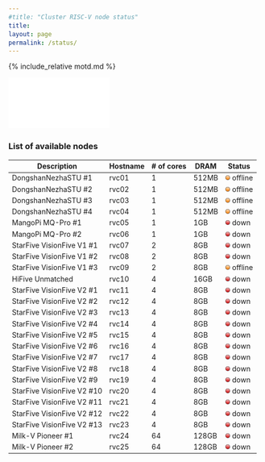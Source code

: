 ```yaml
---
#title: "Cluster RISC-V node status"
title:
layout: page
permalink: /status/
---
```


{% include_relative motd.md %}

<img src="/images/cluster_status.png"/>

### List of available nodes

| Description  | Hostname | # of cores | DRAM | Status |
| ------------- | ------------- |  ------------- | ------------- | ------------- | 
| DongshanNezhaSTU #1 | rvc01 | 1 | 512MB | <img src="/images/amber.png" alt="amber light" width="10"/> offline |
| DongshanNezhaSTU #2 | rvc02 | 1 | 512MB | <img src="/images/amber.png" alt="amber light" width="10"/> offline |
| DongshanNezhaSTU #3 | rvc03 | 1 | 512MB | <img src="/images/amber.png" alt="amber light" width="10"/> offline |
| DongshanNezhaSTU #4 | rvc04 | 1 | 512MB | <img src="/images/amber.png" alt="amber light" width="10"/> offline |
| MangoPi MQ-Pro #1 | rvc05 | 1 | 1GB | <img src="/images/off.png" alt="red light" width="10"/> down |
| MangoPi MQ-Pro #2 | rvc06 | 1 | 1GB | <img src="/images/off.png" alt="red light" width="10"/> down |
| StarFive VisionFive V1 #1 | rvc07 | 2 | 8GB | <img src="/images/off.png" alt="red light" width="10"/> down |
| StarFive VisionFive V1 #2 | rvc08 | 2 | 8GB | <img src="/images/off.png" alt="red light" width="10"/> down |
| StarFive VisionFive V1 #3 | rvc09 | 2 | 8GB | <img src="/images/amber.png" alt="amber light" width="10"/> offline |
| HiFive Unmatched  | rvc10 | 4 | 16GB | <img src="/images/off.png" alt="red light" width="10"/> down |
| StarFive VisionFive V2 #1 | rvc11 | 4 | 8GB | <img src="/images/off.png" alt="red light" width="10"/> down |
| StarFive VisionFive V2 #2 | rvc12 | 4 | 8GB | <img src="/images/off.png" alt="red light" width="10"/> down |
| StarFive VisionFive V2 #3 | rvc13 | 4 | 8GB | <img src="/images/off.png" alt="red light" width="10"/> down |
| StarFive VisionFive V2 #4 | rvc14| 4 | 8GB | <img src="/images/off.png" alt="red light" width="10"/> down |
| StarFive VisionFive V2 #5 | rvc15 | 4 | 8GB | <img src="/images/off.png" alt="red light" width="10"/> down |
| StarFive VisionFive V2 #6 | rvc16 | 4 | 8GB | <img src="/images/off.png" alt="red light" width="10"/> down |
| StarFive VisionFive V2 #7 | rvc17 | 4 | 8GB | <img src="/images/off.png" alt="red light" width="10"/> down |
| StarFive VisionFive V2 #8 | rvc18 | 4 | 8GB | <img src="/images/off.png" alt="red light" width="10"/> down |
| StarFive VisionFive V2 #9 | rvc19 | 4 | 8GB | <img src="/images/off.png" alt="red light" width="10"/> down |
| StarFive VisionFive V2 #10 | rvc20 | 4 | 8GB | <img src="/images/off.png" alt="red light" width="10"/> down | 
| StarFive VisionFive V2 #11 | rvc21 | 4 | 8GB | <img src="/images/off.png" alt="red light" width="10"/> down |
| StarFive VisionFive V2 #12 | rvc22 | 4 | 8GB | <img src="/images/off.png" alt="red light" width="10"/> down |
| StarFive VisionFive V2 #13 | rvc23 | 4 | 8GB | <img src="/images/off.png" alt="red light" width="10"/> down |
| Milk-V Pioneer #1 | rvc24 | 64 | 128GB | <img src="/images/off.png" alt="red light" width="10"/> down |
| Milk-V Pioneer #2 | rvc25 | 64 | 128GB | <img src="/images/off.png" alt="red light" width="10"/> down |

